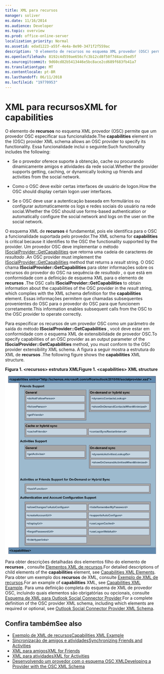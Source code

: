 ```yaml
---
title: XML para recursos
manager: soliver
ms.date: 11/16/2014
ms.audience: Developer
ms.topic: overview
ms.prod: office-online-server
localization_priority: Normal
ms.assetid: edad1223-a55f-4e4a-8e90-3471f2f559ac
description: 'O elemento de recursos no esquema XML provedor (OSC) permite que um provedor OSC especificar sua funcionalidade. Essa funcionalidade inclui o seguinte:'
ms.openlocfilehash: 8192c4d559ae656cfc3b12cd8f50f7d4acd5ed5f
ms.sourcegitcommit: 9d60cd82b5413446e5bc8ace2cd689f683fb41a7
ms.translationtype: MT
ms.contentlocale: pt-BR
ms.lasthandoff: 06/11/2018
ms.locfileid: "19770953"
---
```

# <a name="xml-for-capabilities"></a><span data-ttu-id="ccfdc-104">XML para recursos</span><span class="sxs-lookup"><span data-stu-id="ccfdc-104">XML for capabilities</span></span>

<span data-ttu-id="ccfdc-105">O elemento de **recursos** no esquema XML provedor (OSC) permite que um provedor OSC especificar sua funcionalidade.</span><span class="sxs-lookup"><span data-stu-id="ccfdc-105">The **capabilities** element in the (OSC) provider XML schema allows an OSC provider to specify its functionality.</span></span> <span data-ttu-id="ccfdc-106">Essa funcionalidade inclui o seguinte:</span><span class="sxs-lookup"><span data-stu-id="ccfdc-106">Such functionality includes the following:</span></span> 
  
- <span data-ttu-id="ccfdc-107">Se o provedor oferece suporte à obtenção, cache ou procurando dinamicamente amigos e atividades da rede social.</span><span class="sxs-lookup"><span data-stu-id="ccfdc-107">Whether the provider supports getting, caching, or dynamically looking up friends and activities from the social network.</span></span>
    
- <span data-ttu-id="ccfdc-108">Como o OSC deve exibir certas interfaces de usuário de logon.</span><span class="sxs-lookup"><span data-stu-id="ccfdc-108">How the OSC should display certain logon user interfaces.</span></span>
    
- <span data-ttu-id="ccfdc-109">Se o OSC deve usar a autenticação baseada em formulários ou configurar automaticamente os logs e redes sociais do usuário na rede social.</span><span class="sxs-lookup"><span data-stu-id="ccfdc-109">Whether the OSC should use forms-based authentication or automatically configure the social network and logs on the user on the social network.</span></span>
    
<span data-ttu-id="ccfdc-110">O esquema XML de **recursos** é fundamental, pois ele identifica para o OSC a funcionalidade suportada pelo provedor.</span><span class="sxs-lookup"><span data-stu-id="ccfdc-110">The XML schema for **capabilities** is critical because it identifies to the OSC the functionality supported by the provider.</span></span> <span data-ttu-id="ccfdc-111">Um provedor OSC deve implementar o método [ISocialProvider::GetCapabilities](isocialprovider-getcapabilities.md) que retorna uma cadeia de caracteres de _resultado_ .</span><span class="sxs-lookup"><span data-stu-id="ccfdc-111">An OSC provider must implement the [ISocialProvider::GetCapabilities](isocialprovider-getcapabilities.md) method that returns a  _result_ string.</span></span> <span data-ttu-id="ccfdc-112">O OSC chama **ISocialProvider::GetCapabilities** para obter informações sobre os recursos do provedor do OSC na sequência de _resultado_ , o que está em conformidade com a definição de esquema XML para o elemento de **recursos** .</span><span class="sxs-lookup"><span data-stu-id="ccfdc-112">The OSC calls **ISocialProvider::GetCapabilities** to obtain information about the capabilities of the OSC provider in the  _result_ string, which complies with the XML schema definition for the **capabilities** element.</span></span> <span data-ttu-id="ccfdc-113">Essas informações permitem que chamadas subsequentes provenientes do OSC para o provedor do OSC para que funcionem corretamente.</span><span class="sxs-lookup"><span data-stu-id="ccfdc-113">This information enables subsequent calls from the OSC to the OSC provider to operate correctly.</span></span> 
  
<span data-ttu-id="ccfdc-114">Para especificar os recursos de um provedor OSC como um parâmetro de saída do método **ISocialProvider::GetCapabilities** , você deve estar em conformidade com o esquema XML de extensibilidade de provedor OSC.</span><span class="sxs-lookup"><span data-stu-id="ccfdc-114">To specify capabilities of an OSC provider as an output parameter of the **ISocialProvider::GetCapabilities** method, you must conform to the OSC provider extensibility XML schema.</span></span> <span data-ttu-id="ccfdc-115">A figura a seguir mostra a estrutura do XML de **recursos** .</span><span class="sxs-lookup"><span data-stu-id="ccfdc-115">The following figure shows the **capabilities** XML structure.</span></span> 
  
<span data-ttu-id="ccfdc-116">**Figura 1. \<recursos\> estrutura XML**</span><span class="sxs-lookup"><span data-stu-id="ccfdc-116">**Figure 1. \<capabilities\> XML structure**</span></span>

![capabilities XML structure](media/ol14oscref_Specifyingxmlforcapabilities_image1.gif)
  
<span data-ttu-id="ccfdc-118">Para obter descrições detalhadas dos elementos filho do elemento de **recursos** , consulte [Elementos XML de recursos](capabilities-xml-elements.md).</span><span class="sxs-lookup"><span data-stu-id="ccfdc-118">For detailed descriptions of child elements of the **capabilities** element, see [Capabilities XML Elements](capabilities-xml-elements.md).</span></span> <span data-ttu-id="ccfdc-119">Para obter um exemplo dos **recursos** de XML, consulte [Exemplo de XML de recursos](capabilities-xml-example.md).</span><span class="sxs-lookup"><span data-stu-id="ccfdc-119">For an example of **capabilities** XML, see [Capabilities XML Example](capabilities-xml-example.md).</span></span> <span data-ttu-id="ccfdc-120">Para uma definição completa do esquema de XML de provedor OSC, incluindo quais elementos são obrigatórias ou opcionais, consulte [Esquema de XML para Outlook Social Connector Provider](outlook-social-connector-provider-xml-schema.md).</span><span class="sxs-lookup"><span data-stu-id="ccfdc-120">For a complete definition of the OSC provider XML schema, including which elements are required or optional, see [Outlook Social Connector Provider XML Schema](outlook-social-connector-provider-xml-schema.md).</span></span>
  
## <a name="see-also"></a><span data-ttu-id="ccfdc-121">Confira também</span><span class="sxs-lookup"><span data-stu-id="ccfdc-121">See also</span></span>

- [<span data-ttu-id="ccfdc-122">Exemplo de XML de recursos</span><span class="sxs-lookup"><span data-stu-id="ccfdc-122">Capabilities XML Example</span></span>](capabilities-xml-example.md)  
- [<span data-ttu-id="ccfdc-123">Sincronização de amigos e atividades</span><span class="sxs-lookup"><span data-stu-id="ccfdc-123">Synchronizing Friends and Activities</span></span>](synchronizing-friends-and-activities.md)  
- [<span data-ttu-id="ccfdc-124">XML para amigos</span><span class="sxs-lookup"><span data-stu-id="ccfdc-124">XML for Friends</span></span>](xml-for-friends.md)  
- [<span data-ttu-id="ccfdc-125">XML para atividades</span><span class="sxs-lookup"><span data-stu-id="ccfdc-125">XML for Activities</span></span>](xml-for-activities.md)
- [<span data-ttu-id="ccfdc-126">Desenvolvendo um provedor com o esquema OSC XML</span><span class="sxs-lookup"><span data-stu-id="ccfdc-126">Developing a Provider with the OSC XML Schema</span></span>](developing-a-provider-with-the-osc-xml-schema.md)

